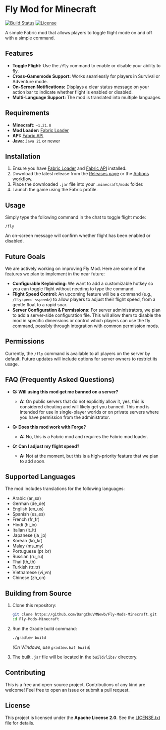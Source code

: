 # Fly Mod for Minecraft

[![Build Status](https://github.com/DangChuVMNewb/Fly-Mods-Minecraft/actions/workflows/main.yml/badge.svg)](https://github.com/DangChuVMNewb/Fly-Mods-Minecraft/actions/workflows/main.yml)
[![License](https://img.shields.io/badge/License-Apache_2.0-blue.svg)](https://opensource.org/licenses/Apache-2.0)

A simple Fabric mod that allows players to toggle flight mode on and off with a simple command.

## Features

*   **Toggle Flight:** Use the `/fly` command to enable or disable your ability to fly.
*   **Cross-Gamemode Support:** Works seamlessly for players in Survival or Adventure mode.
*   **On-Screen Notifications:** Displays a clear status message on your action bar to indicate whether flight is enabled or disabled.
*   **Multi-Language Support:** The mod is translated into multiple languages.

## Requirements

*   **Minecraft:** `~1.21.8`
*   **Mod Loader:** [Fabric Loader](https://fabricmc.net/use/)
*   **API:** [Fabric API](https://www.curseforge.com/minecraft/mc-mods/fabric-api)
*   **Java:** `Java 21` or newer

## Installation

1.  Ensure you have [Fabric Loader](https://fabricmc.net/use/) and [Fabric API](https://www.curseforge.com/minecraft/mc-mods/fabric-api) installed.
2.  Download the latest release from the [Releases page](https://github.com/DangChuVMNewb/Fly-Mods-Minecraft/releases) or the [Actions workflow](https://nightly.link/DangChuVMNewb/Fly-Mods-Minecraft/workflows/main/main).
3.  Place the downloaded `.jar` file into your `.minecraft/mods` folder.
4.  Launch the game using the Fabric profile.

## Usage

Simply type the following command in the chat to toggle flight mode:

```
/fly
```

An on-screen message will confirm whether flight has been enabled or disabled.

## Future Goals

We are actively working on improving Fly Mod. Here are some of the features we plan to implement in the near future:

*   **Configurable Keybinding:** We want to add a customizable hotkey so you can toggle flight without needing to type the command.
*   **Flight Speed Control:** An upcoming feature will be a command (e.g., `/flyspeed <speed>`) to allow players to adjust their flight speed, from a gentle float to a rapid soar.
*   **Server Configuration & Permissions:** For server administrators, we plan to add a server-side configuration file. This will allow them to disable the mod in specific dimensions or control which players can use the fly command, possibly through integration with common permission mods.

## Permissions

Currently, the `/fly` command is available to all players on the server by default. Future updates will include options for server owners to restrict its usage.

## FAQ (Frequently Asked Questions)

*   **Q: Will using this mod get me banned on a server?**
    *   **A:** On public servers that do not explicitly allow it, yes, this is considered cheating and will likely get you banned. This mod is intended for use in single-player worlds or on private servers where you have permission from the administrator.

*   **Q: Does this mod work with Forge?**
    *   **A:** No, this is a Fabric mod and requires the Fabric mod loader.

*   **Q: Can I adjust my flight speed?**
    *   **A:** Not at the moment, but this is a high-priority feature that we plan to add soon.

## Supported Languages

The mod includes translations for the following languages:

- Arabic (ar_sa)
- German (de_de)
- English (en_us)
- Spanish (es_es)
- French (fr_fr)
- Hindi (hi_in)
- Italian (it_it)
- Japanese (ja_jp)
- Korean (ko_kr)
- Malay (ms_my)
- Portuguese (pt_br)
- Russian (ru_ru)
- Thai (th_th)
- Turkish (tr_tr)
- Vietnamese (vi_vn)
- Chinese (zh_cn)

## Building from Source

1.  Clone this repository:
    ```sh
    git clone https://github.com/DangChuVMNewb/Fly-Mods-Minecraft.git
    cd Fly-Mods-Minecraft
    ```
2.  Run the Gradle build command:
    ```sh
    ./gradlew build
    ```
    *(On Windows, use `gradlew.bat build`)*

3.  The built `.jar` file will be located in the `build/libs/` directory.

## Contributing

This is a free and open-source project. Contributions of any kind are welcome! Feel free to open an issue or submit a pull request.

## License

This project is licensed under the **Apache License 2.0**. See the [LICENSE.txt](LICENSE.txt) file for details.